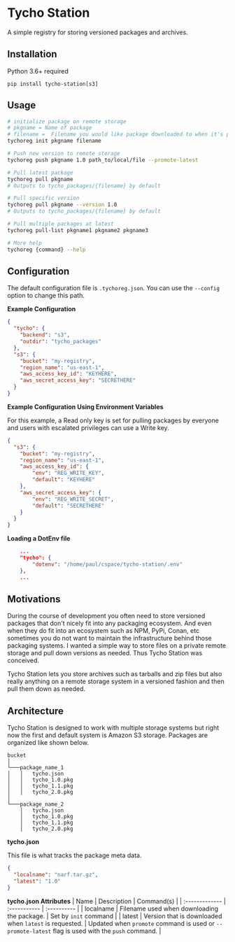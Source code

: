 # Tycho Station

A simple registry for storing versioned packages and archives.

## Installation

Python 3.6+ required

`pip install tycho-station[s3]`

## Usage

```bash
# initialize package on remote storage
# pkgname = Name of package
# filename =  Filename you would like package downloaded to when it's pulled
tychoreg init pkgname filename

# Push new version to remote storage
tychoreg push pkgname 1.0 path_to/local/file --promote-latest

# Pull latest package
tychoreg pull pkgname
# Outputs to tycho_packages/{filename} by default

# Pull specific version
tychoreg pull pkgname --version 1.0
# Outputs to tycho_packages/{filename} by default

# Pull multiple packages at latest
tychoreg pull-list pkgname1 pkgname2 pkgname3

# More help
tychoreg {command} --help
```
## Configuration

The default configuration file is `.tychoreg.json`. You can use the `--config` option to change this path.

**Example Configuration**

```json
{
  "tycho": {
    "backend": "s3",
    "outdir": "tycho_packages"
  },
  "s3": {
    "bucket": "my-registry",
    "region_name": "us-east-1",
    "aws_access_key_id": "KEYHERE",
    "aws_secret_access_key": "SECRETHERE"
  }
}
```

**Example Configuration Using Environment Variables**

For this example, a Read only key is set for pulling packages by everyone and users with escalated privileges can use a Write key.

```json
{
  "s3": {
    "bucket": "my-registry",
    "region_name": "us-east-1",
    "aws_access_key_id": {
        "env": "REG_WRITE_KEY",
        "default": "KEYHERE"
    },
    "aws_secret_access_key": {
        "env": "REG_WRITE_SECRET",
        "default": "SECRETHERE"
    }
  }
}
```

**Loading a DotEnv file**
```json
    ...
    "tycho": {
        "dotenv": "/home/paul/cspace/tycho-station/.env"
    },
    ...
```


## Motivations

During the course of development you often need to store versioned packages that don't nicely fit into any packaging ecosystem. And even when they do fit into an ecosystem such as NPM, PyPi, Conan, etc sometimes you do not want to maintain the infrastructure behind those packaging systems. I wanted a simple way to store files on a private remote storage and pull down versions as needed. Thus Tycho Station was conceived.

Tycho Station lets you store archives such as tarballs and zip files but also really anything on a remote storage system in a versioned fashion and then pull them down as needed.

## Architecture

Tycho Station is designed to work with multiple storage systems but right now the first and default system is Amazon S3 storage. Packages are organized like shown below.

```
bucket
│
└───package_name_1
│   │   tycho.json
│   │   tycho_1.0.pkg
│   │   tycho_1.1.pkg
│   │   tycho_2.0.pkg
│
└───package_name_2
    │   tycho.json
    │   tycho_1.0.pkg
    │   tycho_1.1.pkg
    │   tycho_2.0.pkg
```

**tycho.json**

This file is what tracks the package meta data.

```json
{
  "localname": "narf.tar.gz",
  "latest": "1.0"
}
```

**tycho.json Attributes**
| Name           | Description  | Command(s)  |
| :------------- | :----------- | :---------- |
| localname      | Filename used when downloading the package. | Set by `init` command |
| latest         | Version that is downloaded when `latest` is requested. | Updated when `promote` command is used or `--promote-latest` flag is used with the `push` command. |
